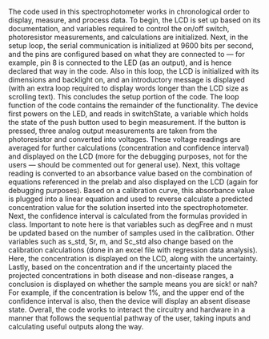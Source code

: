   The code used in this spectrophotometer works in chronological order to display, measure, and process data. To begin, the LCD is set up based on its documentation, and variables required to control the on/off switch, photoresistor measurements, and calculations are initialized. Next, in the setup loop, the serial communication is initialized at 9600 bits per second, and the pins are configured based on what they are connected to — for example, pin 8 is connected to the LED (as an output), and is hence declared that way in the code. Also in this loop, the LCD is initialized with its dimensions and backlight on, and an introductory message is displayed (with an extra loop required to display words longer than the LCD size as scrolling text). This concludes the setup portion of the code. 
	The loop function of the code contains the remainder of the functionality. The device first powers on the LED, and reads in switchState, a variable which holds the state of the push button used to begin measurement. If the button is pressed, three analog output measurements are taken from the photoresistor and converted into voltages. These voltage readings are averaged for further calculations (concentration and confidence interval) and displayed on the LCD (more for the debugging purposes, not for the users — should be commented out for general use). Next, this voltage reading is converted to an absorbance value based on the combination of equations referenced in the prelab and also displayed on the LCD (again for debugging purposes). Based on a calibration curve, this absorbance value is plugged into a linear equation and used to reverse calculate a predicted concentration value for the solution inserted into the spectrophotometer. Next, the confidence interval is calculated from the formulas provided in class. Important to note here is that variables such as degFree and n must be updated based on the number of samples used in the calibration. Other variables such as s_std, Sr, m, and Sc_std also change based on the calibration calculations (done in an excel file with regression data analysis). Here, the concentration is displayed on the LCD, along with the uncertainty. Lastly, based on the concentration and if the uncertainty placed the projected concentrations in both disease and non-disease ranges, a conclusion is displayed on whether the sample means you are sick! or nah? For example, if the concentration is below 1%, and the upper end of the confidence interval is also, then the device will display an absent disease state. 
	Overall, the code works to interact the circuitry and hardware in a manner that follows the sequential pathway of the user, taking inputs and calculating useful outputs along the way. 
